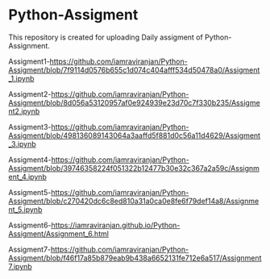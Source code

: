 # Python-Assigment
This repository is created for uploading Daily assigment of Python-Assignment.

Assigment1-https://github.com/iamraviranjan/Python-Assigment/blob/7f9114d0576b655c1d074c404afff534d50478a0/Assigment_1.ipynb

Assigment2-https://github.com/iamraviranjan/Python-Assigment/blob/8d056a53120957af0e924939e23d70c7f330b235/Assigment2.ipynb

Assigment3-https://github.com/iamraviranjan/Python-Assigment/blob/498136089143064a3aaffd5f881d0c56a11d4629/Assigment_3.ipynb

Assigment4-https://github.com/iamraviranjan/Python-Assigment/blob/39746358224f051322b12477b30e32c367a2a59c/Assignment_4.ipynb

Assigment5-https://github.com/iamraviranjan/Python-Assigment/blob/c270420dc6c8ed810a31a0ca0e8fe6f79def14a8/Assignment_5.ipynb

Assigment6-https://iamraviranjan.github.io/Python-Assigment/Assignment_6.html
 
Assigment7-https://github.com/iamraviranjan/Python-Assigment/blob/f46f17a85b879eab9b438a6652131fe712e6a517/Assignment7.ipynb
